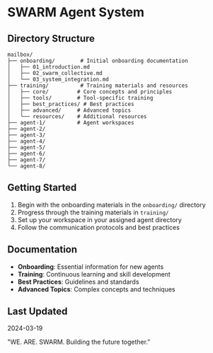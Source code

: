 # SWARM Agent System

## Directory Structure

```
mailbox/
├── onboarding/        # Initial onboarding documentation
│   ├── 01_introduction.md
│   ├── 02_swarm_collective.md
│   └── 03_system_integration.md
├── training/          # Training materials and resources
│   ├── core/         # Core concepts and principles
│   ├── tools/        # Tool-specific training
│   ├── best_practices/ # Best practices
│   ├── advanced/     # Advanced topics
│   └── resources/    # Additional resources
├── agent-1/          # Agent workspaces
├── agent-2/
├── agent-3/
├── agent-4/
├── agent-5/
├── agent-6/
├── agent-7/
└── agent-8/
```

## Getting Started

1. Begin with the onboarding materials in the `onboarding/` directory
2. Progress through the training materials in `training/`
3. Set up your workspace in your assigned agent directory
4. Follow the communication protocols and best practices

## Documentation

- **Onboarding**: Essential information for new agents
- **Training**: Continuous learning and skill development
- **Best Practices**: Guidelines and standards
- **Advanced Topics**: Complex concepts and techniques

## Last Updated
2024-03-19

"WE. ARE. SWARM. Building the future together." 